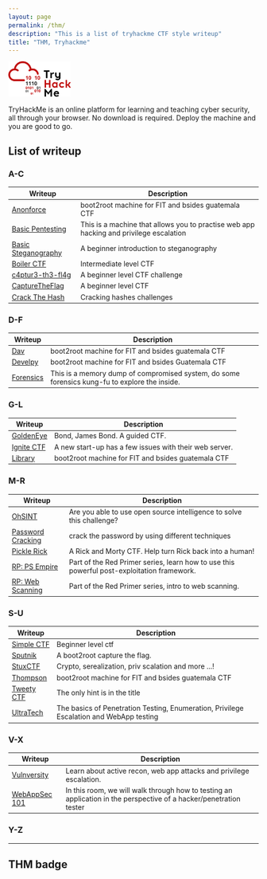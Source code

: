 ```yaml
---
layout: page
permalink: /thm/
description: "This is a list of tryhackme CTF style writeup"
title: "THM, Tryhackme"
---
```


<img alt="logo" src="/assets/images/THM/logo.png" width="25%" />

TryHackMe is an online platform for learning and teaching cyber security, all through your browser. No download is required. Deploy the machine and you are good to go.

## List of writeup

### A-C

Writeup | Description
--------|------------
[Anonforce](https://deskel.github.io/posts/thm/anonforce) | boot2root machine for FIT and bsides guatemala CTF
[Basic Pentesting](https://deskel.github.io/posts/thm/basic-pentesting) | This is a machine that allows you to practise web app hacking and privilege escalation
[Basic Steganography](https://deskel.github.io/posts/thm/basic-steganography) | A beginner introduction to steganography
[Boiler CTF](https://deskel.github.io/posts/thm/boiler-ctf) | Intermediate level CTF
[c4ptur3-th3-fl4g](https://deskel.github.io/posts/thm/c4ptur3-th3-fl4g) | A beginner level CTF challenge
[CaptureTheFlag](https://deskel.github.io/posts/thm/capture-the-flag) | A beginner level CTF
[Crack The Hash](https://deskel.github.io/posts/thm/crack-the-hash) | Cracking hashes challenges

### D-F

Writeup | Description
--------|------------
[Dav](https://deskel.github.io/posts/thm/dav) | boot2root machine for FIT and bsides guatemala CTF
[Develpy](https://deskel.github.io/posts/thm/develpy) | boot2root machine for FIT and bsides Guatemala CTF
[Forensics](https://deskel.github.io/posts/thm/forensics) | This is a memory dump of compromised system, do some forensics kung-fu to explore the inside.

### G-L

Writeup | Description
--------|------------
[GoldenEye](https://deskel.github.io/posts/thm/goldeneye) | Bond, James Bond. A guided CTF.
[Ignite CTF](https://deskel.github.io/posts/thm/ignite-ctf) | A new start-up has a few issues with their web server.
[Library](https://deskel.github.io/posts/thm/library) | boot2root machine for FIT and bsides guatemala CTF

### M-R

Writeup | Description
--------|------------
[OhSINT](https://deskel.github.io/posts/thm/ohsint) | Are you able to use open source intelligence to solve this challenge?
[Password Cracking](https://deskel.github.io/posts/thm/password-cracking) | crack the password by using different techniques
[Pickle Rick](/posts/thm/pickle-rick) | A Rick and Morty CTF. Help turn Rick back into a human!
[RP: PS Empire](https://deskel.github.io/posts/thm/rp-ps-empire) | Part of the Red Primer series, learn how to use this powerful post-exploitation framework.
[RP: Web Scanning](https://deskel.github.io/posts/thm/rp-web-scanning) | Part of the Red Primer series, intro to web scanning.

### S-U

Writeup | Description
--------|------------
[Simple CTF](https://deskel.github.io/posts/thm/simple-ctf) | Beginner level ctf
[Sputnik](https://deskel.github.io/posts/thm/sputnik) | A boot2root capture the flag.
[StuxCTF](https://deskel.github.io/posts/thm/stux-ctf) | Crypto, serealization, priv scalation and more ...!
[Thompson](https://deskel.github.io/posts/thm/thompson) | boot2root machine for FIT and bsides guatemala CTF
[Tweety CTF](https://deskel.github.io/posts/thm/tweety-ctf) | The only hint is in the title
[UltraTech](https://deskel.github.io/posts/thm/ultratech) | The basics of Penetration Testing, Enumeration, Privilege Escalation and WebApp testing

### V-X

Writeup | Description
--------|------------
[Vulnversity](https://deskel.github.io/posts/thm/vulnversity) | Learn about active recon, web app attacks and privilege escalation.
[WebAppSec 101](https://deskel.github.io/posts/thm/webappsec-101) | In this room, we will walk through how to testing an application in the perspective of a hacker/penetration tester

### Y-Z

---

## THM badge

<script src="https://tryhackme.com/badge/3051"></script>
